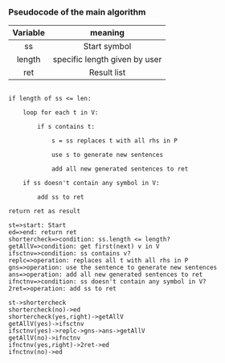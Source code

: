 ### Pseudocode of the main algorithm

| Variable |            meaning            |
| :------: | :---------------------------: |
|    ss    |         Start symbol          |
|  length  | specific length given by user |
|   ret    |          Result list          |

```

if length of ss <= len:

	loop for each t in V:

		if s contains t:

			s = ss replaces t with all rhs in P

			use s to generate new sentences

			add all new generated sentences to ret

	if ss doesn't contain any symbol in V:

		add ss to ret

return ret as result 

```

```flow
st=>start: Start
ed=>end: return ret
shortercheck=>condition: ss.length <= length?
getAllV=>condition: get first(next) v in V
ifsctnv=>condition: ss contains v? 
replc=>operation: replaces all t with all rhs in P
gns=>operation: use the sentence to generate new sentences
ans=>operation: add all new generated sentences to ret
ifnctnv=>condition: ss doesn't contain any symbol in V?
2ret=>operation: add ss to ret

st->shortercheck
shortercheck(no)->ed
shortercheck(yes,right)->getAllV
getAllV(yes)->ifsctnv
ifsctnv(yes)->replc->gns->ans->getAllV
getAllV(no)->ifnctnv
ifnctnv(yes,right)->2ret->ed
ifnctnv(no)->ed



```